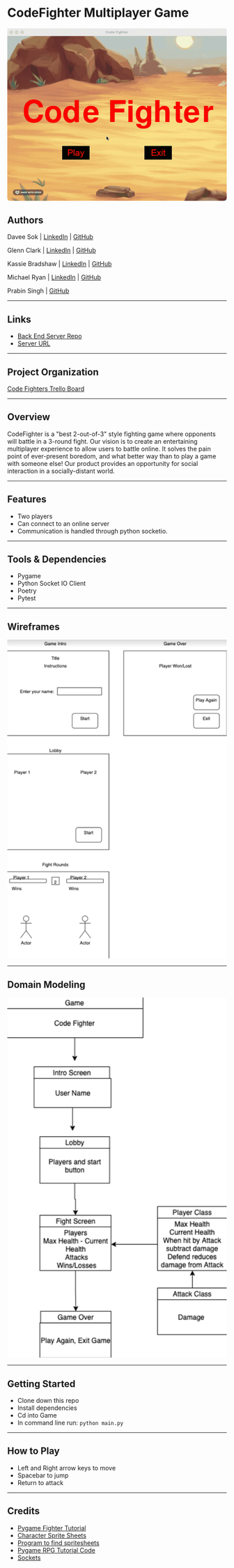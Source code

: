 # CodeFighter Multiplayer Game

![CodeFighter Gif](./img/codeFighter.gif)

## Authors

Davee Sok | [LinkedIn](https://www.linkedin.com/in/davee-sok/) | [GitHub](https://github.com/daveeS987)

Glenn Clark | [LinkedIn](https://www.linkedin.com/in/glenn-elliron-clark/) | [GitHub](https://github.com/Elliron)

Kassie Bradshaw | [LinkedIn](https://www.linkedin.com/in/kassie-bradshaw-2021/) | [GitHub](https://github.com/kassiebradshaw)

Michael Ryan | [LinkedIn](https://www.linkedin.com/in/michaelanthonyryan/) | [GitHub](https://github.com/Michaelryan228)

Prabin Singh | [GitHub](https://github.com/prabin544)

---

## Links

- [Back End Server Repo](https://github.com/Team-Shrubbery/CodeFighter-Server)
- [Server URL](https://codefighter-server.herokuapp.com/)

---

## Project Organization

[Code Fighters Trello Board](https://trello.com/b/pkyCF5nn/python-arcade)

---

## Overview

CodeFighter is a "best 2-out-of-3" style fighting game where opponents will battle in a 3-round fight. Our vision is to create an entertaining multiplayer experience to allow users to battle online. It solves the pain point of ever-present boredom, and what better way than to play a game with someone else! Our product provides an opportunity for social interaction in a socially-distant world.

---

## Features

- Two players
- Can connect to an online server
- Communication is handled through python socketio.

---

## Tools & Dependencies

- Pygame
- Python Socket IO Client
- Poetry
- Pytest

---

## Wireframes

![Code Fighter Wireframe](./Notes/CodeFighterWireframe.png)

---

## Domain Modeling

![Code Fighter Domain Model](./Notes/CodeFighterDomainModel.png)

---

## Getting Started

- Clone down this repo
- Install dependencies
- Cd into Game
- In command line run: `python main.py`

---

## How to Play

- Left and Right arrow keys to move
- Spacebar to jump
- Return to attack

---

## Credits

- [Pygame Fighter Tutorial](https://coderslegacy.com/python/pygame-rpg-game-tutorial/)
- [Character Sprite Sheets](http://maximoff.alreadyread.net/SpriteSheets/)
- [Program to find spritesheets](https://getspritexy.netlify.app/)
- [Pygame RPG Tutorial Code](https://www.youtube.com/channel/UChB6no22fVJ-6dGNTfbb05w)
- [Sockets](https://www.techwithtim.net/tutorials/python-online-game-tutorial/)
